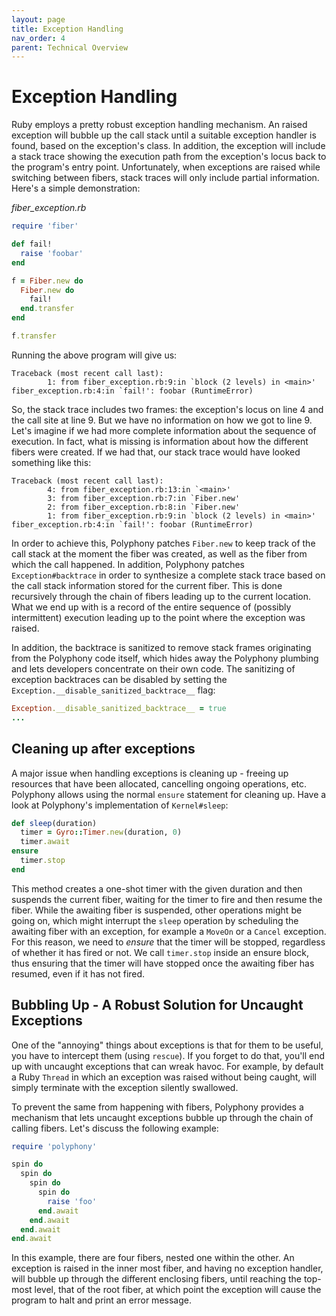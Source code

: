 ```yaml
---
layout: page
title: Exception Handling
nav_order: 4
parent: Technical Overview
---
```

# Exception Handling

Ruby employs a pretty robust exception handling mechanism. An raised exception
will bubble up the call stack until a suitable exception handler is found, based
on the exception's class. In addition, the exception will include a stack trace
showing the execution path from the exception's locus back to the program's
entry point. Unfortunately, when exceptions are raised while switching between
fibers, stack traces will only include partial information. Here's a simple
demonstration:

_fiber\_exception.rb_

```ruby
require 'fiber'

def fail!
  raise 'foobar'
end

f = Fiber.new do
  Fiber.new do
    fail!
  end.transfer
end

f.transfer
```

Running the above program will give us:

```text
Traceback (most recent call last):
        1: from fiber_exception.rb:9:in `block (2 levels) in <main>'
fiber_exception.rb:4:in `fail!': foobar (RuntimeError)
```

So, the stack trace includes two frames: the exception's locus on line 4 and the
call site at line 9. But we have no information on how we got to line 9. Let's
imagine if we had more complete information about the sequence of execution. In
fact, what is missing is information about how the different fibers were
created. If we had that, our stack trace would have looked something like this:

```text
Traceback (most recent call last):
        4: from fiber_exception.rb:13:in `<main>'
        3: from fiber_exception.rb:7:in `Fiber.new'
        2: from fiber_exception.rb:8:in `Fiber.new'
        1: from fiber_exception.rb:9:in `block (2 levels) in <main>'
fiber_exception.rb:4:in `fail!': foobar (RuntimeError)
```

In order to achieve this, Polyphony patches `Fiber.new` to keep track of the
call stack at the moment the fiber was created, as well as the fiber from which
the call happened. In addition, Polyphony patches `Exception#backtrace` in order
to synthesize a complete stack trace based on the call stack information stored
for the current fiber. This is done recursively through the chain of fibers
leading up to the current location. What we end up with is a record of the
entire sequence of \(possibly intermittent\) execution leading up to the point
where the exception was raised.

In addition, the backtrace is sanitized to remove stack frames originating from
the Polyphony code itself, which hides away the Polyphony plumbing and lets
developers concentrate on their own code. The sanitizing of exception backtraces
can be disabled by setting the `Exception.__disable_sanitized_backtrace__` flag:

```ruby
Exception.__disable_sanitized_backtrace__ = true
...
```

## Cleaning up after exceptions

A major issue when handling exceptions is cleaning up - freeing up resources
that have been allocated, cancelling ongoing operations, etc. Polyphony allows
using the normal `ensure` statement for cleaning up. Have a look at Polyphony's
implementation of `Kernel#sleep`:

```ruby
def sleep(duration)
  timer = Gyro::Timer.new(duration, 0)
  timer.await
ensure
  timer.stop
end
```

This method creates a one-shot timer with the given duration and then suspends
the current fiber, waiting for the timer to fire and then resume the fiber.
While the awaiting fiber is suspended, other operations might be going on, which
might interrupt the `sleep` operation by scheduling the awaiting fiber with an
exception, for example a `MoveOn` or a `Cancel` exception. For this reason, we
need to _ensure_ that the timer will be stopped, regardless of whether it has
fired or not. We call `timer.stop` inside an ensure block, thus ensuring that
the timer will have stopped once the awaiting fiber has resumed, even if it has
not fired.

## Bubbling Up - A Robust Solution for Uncaught Exceptions

One of the "annoying" things about exceptions is that for them to be useful, you
have to intercept them \(using `rescue`\). If you forget to do that, you'll end
up with uncaught exceptions that can wreak havoc. For example, by default a Ruby
`Thread` in which an exception was raised without being caught, will simply
terminate with the exception silently swallowed.

To prevent the same from happening with fibers, Polyphony provides a mechanism
that lets uncaught exceptions bubble up through the chain of calling fibers.
Let's discuss the following example:

```ruby
require 'polyphony'

spin do
  spin do
    spin do
      spin do
        raise 'foo'
      end.await
    end.await
  end.await
end.await
```

In this example, there are four fibers, nested one within the other. An
exception is raised in the inner most fiber, and having no exception handler,
will bubble up through the different enclosing fibers, until reaching the
top-most level, that of the root fiber, at which point the exception will cause
the program to halt and print an error message.

